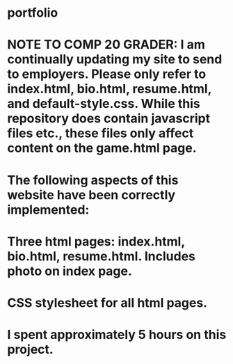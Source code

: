 # portfolio

# NOTE TO COMP 20 GRADER: I am continually updating my site to send to employers. Please only refer to index.html, bio.html, resume.html, and default-style.css. While this repository does contain javascript files etc., these files only affect content on the game.html page.

# The following aspects of this website have been correctly implemented:
# Three html pages: index.html, bio.html, resume.html. Includes photo on index page.
# CSS stylesheet for all html pages.

# I spent approximately 5 hours on this project.


